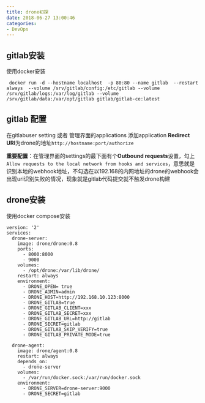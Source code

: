 ```yaml
---
title: drone初探
date: 2018-06-27 13:00:46
categories: 
- DevOps
---
```


## gitlab安装 
<!--more-->
使用docker安装
``` 
 docker run -d --hostname localhost  -p 80:80 --name gitlab  --restart always  --volume /srv/gitlab/config:/etc/gitlab --volume /srv/gitlab/logs:/var/log/gitlab --volume /srv/gitlab/data:/var/opt/gitlab gitlab/gitlab-ce:latest 

```

## gitlab 配置 
在gitlabuser setting 或者 管理界面的applications 添加application 
**Redirect URI**为drone的地址`http://hostname:port/authorize`

**重要配置**：在管理界面的settings的最下面有个**Outbound requests**设置，勾上`Allow requests to the local network from hooks and services`，意思就是识别本地的webhook地址，不勾选在以192.168的内网地址的drone的webhook会出现uri识别失败的情况，现象就是gitlab代码提交就不触发drone构建

## drone安装
使用docker compose安装

```
version: '2'
services:
  drone-server:
    image: drone/drone:0.8
    ports:
      - 8000:8000
      - 9000
    volumes:
      - /opt/drone:/var/lib/drone/
    restart: always
    environment:
	  - DRONE_OPEN= true
      - DRONE_ADMIN=admin
      - DRONE_HOST=http://192.168.10.123:8000
      - DRONE_GITLAB=true
      - DRONE_GITLAB_CLIENT=xxx
      - DRONE_GITLAB_SECRET=xxx
      - DRONE_GITLAB_URL=http://gitlab
      - DRONE_SECRET=gitlab
      - DRONE_GITLAB_SKIP_VERIFY=true
      - DRONE_GITLAB_PRIVATE_MODE=true

  drone-agent:
    image: drone/agent:0.8
    restart: always
    depends_on:
      - drone-server
    volumes:
      - /var/run/docker.sock:/var/run/docker.sock
    environment:
      - DRONE_SERVER=drone-server:9000
      - DRONE_SECRET=gitlab

```